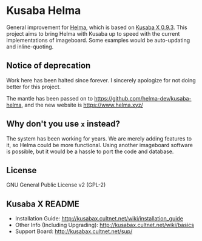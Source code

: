 Kusaba Helma
===

General improvement for [Helma](http://helma.us/), which is based on [Kusaba X 0.9.3](http://sourceforge.net/projects/kusabax/).
This project aims to bring Helma with Kusaba up to speed with the current
implementations of imageboard. Some examples would be auto-updating and
inline-quoting.


Notice of deprecation
---

Work here has been halted since forever. I sincerely apologize for not doing better for this project.

The mantle has been passed on to https://github.com/helma-dev/kusaba-helma, and the new website is https://www.helma.xyz/


Why don't you use `x` instead?
---

The system has been working for years. We are merely adding features to it, so
Helma could be more functional. Using another imageboard software is possible,
but it would be a hassle to port the code and database.


License
---

GNU General Public License v2 (GPL-2)


Kusaba X README
---

- Installation Guide: http://kusabax.cultnet.net/wiki/installation_guide
- Other Info (Including Upgrading): http://kusabax.cultnet.net/wiki/basics
- Support Board: http://kusabax.cultnet.net/sup/
